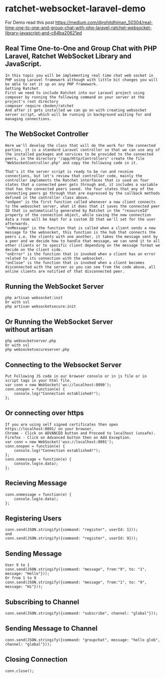 # ratchet-websocket-laravel-demo
For Demo read this post
https://medium.com/@rohitdhiman_50304/real-time-one-to-one-and-group-chat-with-php-laravel-ratchet-websocket-library-javascript-and-c64ba20621ed
## Real Time One-to-One and Group Chat with PHP Laravel, Ratchet WebSocket Library and JavaScript.
    In this topic you will be implementing real time chat web socket in PHP using Laravel framework although with little bit changes you will be able to set it up on any PHP framework.
    Getting Ratchet
    First we need to include Ratchet into our Laravel project using composer by running the following command on your server at the project's root directory
    composer require cboden/ratchet
    And after it gets installed we can go on with creating websocket server script, which will be running in background waiting for and managing connections.

## The WebSocket Controller
    Here we'll develop the class that will do the work for the connected parties, it is a standard Laravel controller so that we can use any of the installed packages and services to be provided to the connected peers, in the directory "/app/Http/Controllers" create the file "WebSocketController.php" and copy the following code in it.

    That's it the server script is ready to be run and receive connections, but let's review that controller code, mainly the controller implements the Ratchet interfaces that is used on four states that a connected peer gets through and, it includes a variable that has the connected peers saved. the four states that any of the connecting peers go through that are expressed by the callback methods defined in the controller class above.
    "onOpen" is the first function called whenever a new client connects to the websocket server, what it does that it saves the connected peer ID that is automatically generated by Ratchet in the "resourceId" property of the connection object, while saving the new connection data a room will be kept for a custom ID that we'll set for the user afterwards.
    "onMessage" is the function that is called when a client sends a new message to the websocket, this function is the hub that connects the peers i.e. the clients with one another, it takes the message sent by a peer and we decide how to handle that message, we can send it to all other clients or to specific client depending on the message format we decide on the client side. 
    "onError" is the function that is invoked when a client has an error related to its connection with the websocket.
    "onClose" is the function that is invoked when a client becomes disconnected with the server as you can see from the code above, all online clients are notified of that disconnected peer.

## Running the WebSocket Server
    php artisan websocket:init
    Or with ssl
    php artisan websocketsecure:init

## Or Running the WebSocket Server without artisan
    php websocketserver.php
    Or with ssl
    php websocketsecureserver.php

## Connecting to the Websocket Server
    Put Following JS code in our browser console or in js file or in script tags in your html file.
    var conn = new WebSocket('ws://localhost:8090');
    conn.onopen = function(e) {
        console.log("Connection established!");
    };

## Or connecting over https
    If you are using self signed certificates then open https://localhost:8091/ on your browser, 
    Chrome - Click on ADVANCED button and Proceed to localhost (unsafe).
    Firefox - Click on Advanced button then on Add Exception.
    var conn = new WebSocket('wss://localhost:8091');
    conn.onopen = function(e) {
        console.log("Connection established!");
    };
    conn.onmessage = function(e) {
        console.log(e.data);
    };

## Recieving Message
    conn.onmessage = function(e) {
        console.log(e.data);
    };

## Registering Users
    conn.send(JSON.stringify({command: "register", userId: 1}));
    and
    conn.send(JSON.stringify({command: "register", userId: 9}));

## Sending Message
    User 9 to 1
    conn.send(JSON.stringify({command: "message", from:"9", to: "1", message: "Hello"}));
    Or from 1 to 9
    conn.send(JSON.stringify({command: "message", from:"1", to: "9", message: "Hi"}));

## Subscribing to Channel
    conn.send(JSON.stringify({command: "subscribe", channel: "global"}));

## Sending Message to Channel
    conn.send(JSON.stringify({command: "groupchat", message: "hello glob", channel: "global"}));

## Closing Connection
    conn.close();
